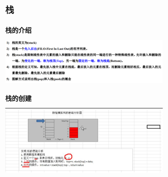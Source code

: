 # 栈

## 栈的介绍

![image-20211017223506815](https://raw.githubusercontent.com/formoree/PicGO-Picture/master/image-20211017223506815.png)

## 栈的创建

![image-20211017223527705](https://raw.githubusercontent.com/formoree/PicGO-Picture/master/image-20211017223527705.png)